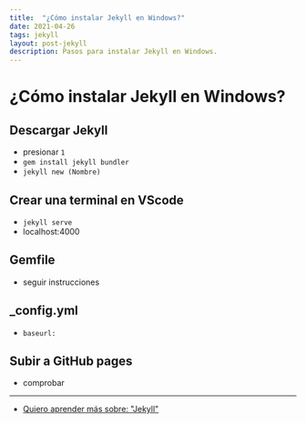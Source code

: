 ```yaml
---
title:  "¿Cómo instalar Jekyll en Windows?"
date: 2021-04-26
tags: jekyll
layout: post-jekyll
description: Pasos para instalar Jekyll en Windows.
---
```


# ¿Cómo instalar Jekyll en Windows?

## Descargar Jekyll
- presionar `1`
- `gem install jekyll bundler`
- `jekyll new (Nombre)`

## Crear una terminal en VScode
- `jekyll serve`
- localhost:4000

## Gemfile
- seguir instrucciones

## _config.yml
- `baseurl:`

## Subir a GitHub pages
- comprobar

---

- [Quiero aprender más sobre: "Jekyll"](../00/jekyll)
